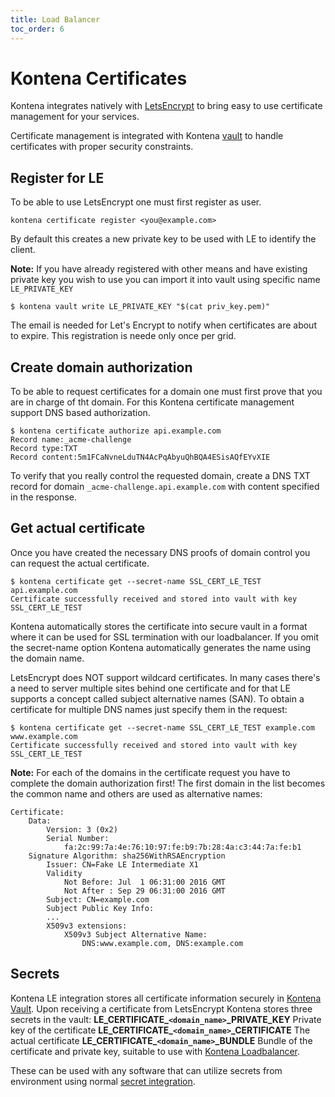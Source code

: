 ```yaml
---
title: Load Balancer
toc_order: 6
---
```


# Kontena Certificates

Kontena integrates natively with [LetsEncrypt](letsencrypt.org) to bring easy to use certificate management for your services.

Certificate management is integrated with Kontena [vault](vault.md) to handle certificates with proper security constraints.

## Register for LE

To be able to use LetsEncrypt one must first register as user. 
```
kontena certificate register <you@example.com>
```

By default this creates a new private key to be used with LE to identify the client.

**Note:** If you have already registered with other means and have existing private key you wish to use you can import it into vault using specific name `LE_PRIVATE_KEY`
```
$ kontena vault write LE_PRIVATE_KEY "$(cat priv_key.pem)"
```

The email is needed for Let's Encrypt to notify when certificates are about to expire. This registration is neede only once per grid.

## Create domain authorization

To be able to request certificates for a domain one must first prove that you are in charge of tht domain. For this Kontena certificate management support DNS based authorization.

```
$ kontena certificate authorize api.example.com
Record name:_acme-challenge
Record type:TXT
Record content:5m1FCaNvneLduTN4AcPqAbyuQhBQA4ESisAQfEYvXIE
```

To verify that you really control the requested domain, create a DNS TXT record for domain `_acme-challenge.api.example.com` with content specified in the response.

## Get actual certificate

Once you have created the necessary DNS proofs of domain control you can request the actual certificate.

```
$ kontena certificate get --secret-name SSL_CERT_LE_TEST api.example.com
Certificate successfully received and stored into vault with key SSL_CERT_LE_TEST
```

Kontena automatically stores the certificate into secure vault in a format where it can be used for SSL termination with our loadbalancer. If you omit the secret-name option Kontena automatically generates the name using the domain name.

LetsEncrypt does NOT support wildcard certificates. In many cases there's a need to server multiple sites behind one certificate and for that LE supports a concept called subject alternative names (SAN). To obtain a certificate for multiple DNS names just specify them in the request:
```
$ kontena certificate get --secret-name SSL_CERT_LE_TEST example.com www.example.com
Certificate successfully received and stored into vault with key SSL_CERT_LE_TEST
```
**Note:** For each of the domains in the certificate request you have to complete the domain authorization first! The first domain in the list becomes the common name and others are used as alternative names:
```
Certificate:
    Data:
        Version: 3 (0x2)
        Serial Number:
            fa:2c:99:7a:4e:76:10:97:fe:b9:7b:28:4a:c3:44:7a:fe:b1
    Signature Algorithm: sha256WithRSAEncryption
        Issuer: CN=Fake LE Intermediate X1
        Validity
            Not Before: Jul  1 06:31:00 2016 GMT
            Not After : Sep 29 06:31:00 2016 GMT
        Subject: CN=example.com
        Subject Public Key Info:
        ...
        X509v3 extensions:
            X509v3 Subject Alternative Name: 
                DNS:www.example.com, DNS:example.com
```

## Secrets

Kontena LE integration stores all certificate information securely in [Kontena Vault](vault.md). Upon receiving a certificate from LetsEncrypt Kontena stores three secrets in the vault:
**LE_CERTIFICATE_`<domain_name>`_PRIVATE_KEY** Private key of the certificate
**LE_CERTIFICATE_`<domain_name>`_CERTIFICATE** The actual certificate
**LE_CERTIFICATE_`<domain_name>`_BUNDLE** Bundle of the certificate and private key, suitable to use with [Kontena Loadbalancer](loadbalancer.md).

These can be used with any software that can utilize secrets from environment using normal [secret integration](vault.md#using-secrets-with-applications).
